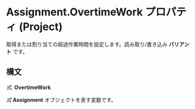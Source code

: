 
# Assignment.OvertimeWork プロパティ (Project)

取得または割り当ての超過作業時間を設定します。読み取り/書き込み **バリアント** です。


## 構文

 _式_. **OvertimeWork**

 _式_ **Assignment** オブジェクトを表す変数です。

